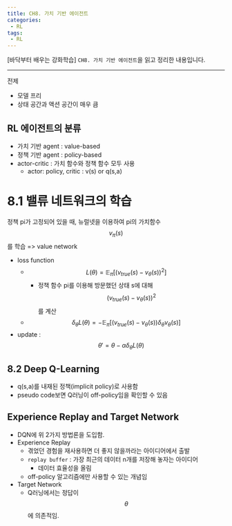```yaml
---
title: CH8. 가치 기반 에이전트
categories:
 - RL
tags: 
 - RL
---
```


[바닥부터 배우는 강화학습] `CH8. 가치 기반 에이전트`을 읽고 정리한 내용입니다.

---
전제
- 모델 프리
- 상태 공간과 액션 공간이 매우 큼

## RL 에이전트의 분류
- 가치 기반 agent : value-based
- 정책 기반 agent : policy-based 
- actor-critic : 가치 함수와 정책 함수 모두 사용
    - actor: policy, critic : v(s) or q(s,a)

# 8.1 밸류 네트워크의 학습
정책 pi가 고정되어 있을 때, 뉴럴넷을 이용하여 pi의 가치함수 $$ v_\pi (s) $$ 를 학습 => value network
- loss function
    - $$ L(\theta) = \mathbb{E}_\pi [(v_{true}(s) - v_\theta (s))^2] $$ 
        - 정책 함수 pi를 이용해 방문했던 상태 s에 대해  $$ (v_{true}(s) - v_\theta (s))^2 $$ 를 계산
    - $$ \delta_\theta L(\theta) = - \mathbb{E}_\pi [(v_{true}(s) - v_\theta (s))\delta_\theta v_\theta (s)] $$ 
- update : $$ \theta ' = \theta - \alpha \delta_\theta L(\theta) $$ 

## 8.2 Deep Q-Learning
- q(s,a)를 내재된 정책(implicit policy)로 사용함
- pseudo code보면 Q러닝이 off-policy임을 확인할 수 있음

## Experience Replay and Target Network
- DQN에 위 2가지 방법론을 도입함.
- Experience Replay
    - 겪었던 경험을 재사용하면 더 좋지 않을까라는 아이디어에서 출발
    - `replay buffer` : 가장 최근의 데이터 n개를 저장해 놓자는 아이디어
        - 데이터 효율성을 올림
    - off-policy 알고리즘에만 사용할 수 있는 개념임
- Target Network
    - Q러닝에서는 정답이 $$\theta$$에 의존적임.